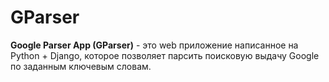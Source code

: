# GParser
**Google Parser App (GParser)** - это web приложение написанное на Python + Django, которое позволяет парсить поисковую выдачу Google по заданным ключевым словам.
